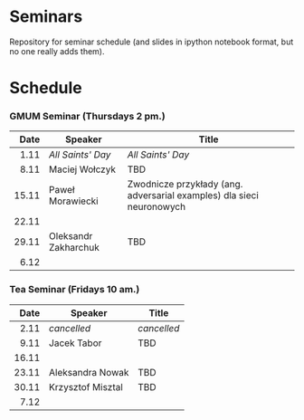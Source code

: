 # Seminars
Repository for seminar schedule (and slides in ipython notebook format, but no one really adds them).

# Schedule
### GMUM Seminar (Thursdays 2 pm.)
| Date  | Speaker                                            | Title                                                                 |
|------:|----------------------------------------------------|-----------------------------------------------------------------------|
|  1.11 | *All Saints' Day*                                  | *All Saints' Day*                                                     |
|  8.11 | Maciej Wołczyk                                     | TBD                                                                   |
| 15.11 | Paweł Morawiecki                                   | Zwodnicze przykłady (ang. adversarial examples) dla sieci neuronowych |
| 22.11 |                                                    |                                                                       |
| 29.11 | Oleksandr Zakharchuk                               | TBD                                                                   |
|  6.12 |                                                    |                                                                       |

### Tea Seminar (Fridays 10 am.)
| Date  | Speaker                                            | Title                                                                 |
|------:|----------------------------------------------------|-----------------------------------------------------------------------|
|  2.11 | *cancelled*                                        | *cancelled*                                                           |
|  9.11 | Jacek Tabor                                        | TBD                                                                   |
| 16.11 |                                                    |                                                                       |
| 23.11 | Aleksandra Nowak                                   | TBD                                                                   |
| 30.11 | Krzysztof Misztal                                  | TBD                                                                   |
|  7.12 |                                                    |                                                                       |

